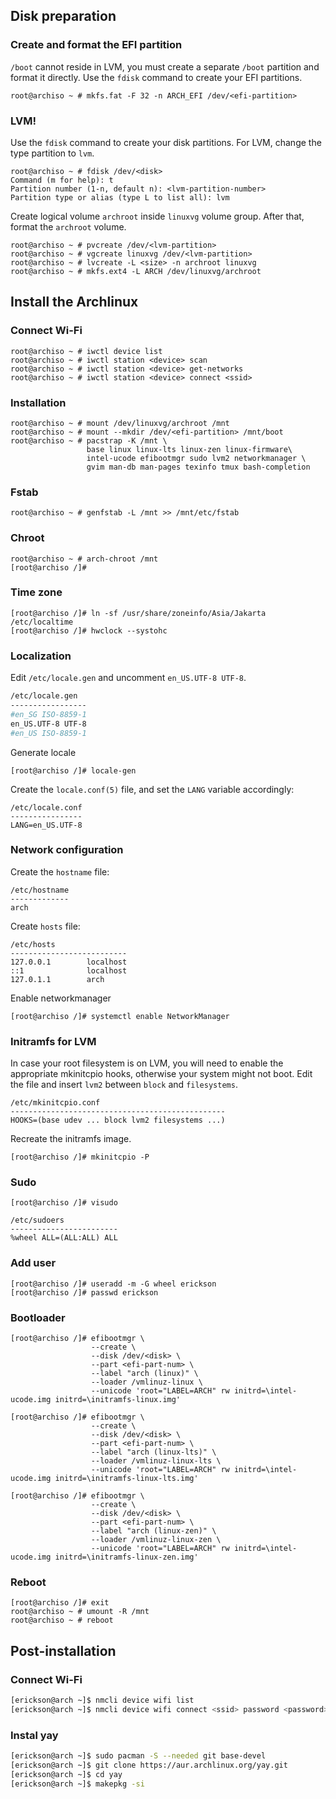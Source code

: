 ## Disk preparation

### Create and format the EFI partition

`/boot` cannot reside in LVM, you must create a separate `/boot` partition and format it directly. Use the `fdisk` command to create your EFI partitions.

```
root@archiso ~ # mkfs.fat -F 32 -n ARCH_EFI /dev/<efi-partition>
```

### LVM!

Use the `fdisk` command to create your disk partitions. For LVM, change the type partition to `lvm`.

```
root@archiso ~ # fdisk /dev/<disk>
Command (m for help): t
Partition number (1-n, default n): <lvm-partition-number>
Partition type or alias (type L to list all): lvm
```

Create logical volume `archroot` inside `linuxvg` volume group. After that, format the `archroot` volume.

```
root@archiso ~ # pvcreate /dev/<lvm-partition>
root@archiso ~ # vgcreate linuxvg /dev/<lvm-partition>
root@archiso ~ # lvcreate -L <size> -n archroot linuxvg
root@archiso ~ # mkfs.ext4 -L ARCH /dev/linuxvg/archroot
```

## Install the Archlinux

### Connect Wi-Fi

```
root@archiso ~ # iwctl device list
root@archiso ~ # iwctl station <device> scan
root@archiso ~ # iwctl station <device> get-networks
root@archiso ~ # iwctl station <device> connect <ssid>
```

### Installation

```
root@archiso ~ # mount /dev/linuxvg/archroot /mnt
root@archiso ~ # mount --mkdir /dev/<efi-partition> /mnt/boot
root@archiso ~ # pacstrap -K /mnt \
                 base linux linux-lts linux-zen linux-firmware\
                 intel-ucode efibootmgr sudo lvm2 networkmanager \
                 gvim man-db man-pages texinfo tmux bash-completion
```

### Fstab

```
root@archiso ~ # genfstab -L /mnt >> /mnt/etc/fstab
```

### Chroot

```
root@archiso ~ # arch-chroot /mnt
[root@archiso /]#
```

### Time zone

```
[root@archiso /]# ln -sf /usr/share/zoneinfo/Asia/Jakarta /etc/localtime
[root@archiso /]# hwclock --systohc
```

### Localization

Edit `/etc/locale.gen` and uncomment `en_US.UTF-8 UTF-8`.

```bash
/etc/locale.gen
-----------------
#en_SG ISO-8859-1
en_US.UTF-8 UTF-8
#en_US ISO-8859-1
```

Generate locale

```
[root@archiso /]# locale-gen
```

Create the `locale.conf(5)` file, and set the `LANG` variable accordingly:

```
/etc/locale.conf
----------------
LANG=en_US.UTF-8
```

### Network configuration

Create the `hostname` file:

```
/etc/hostname
-------------
arch
```

Create `hosts` file:

```
/etc/hosts
--------------------------
127.0.0.1        localhost
::1              localhost
127.0.1.1        arch
```

Enable networkmanager

```
[root@archiso /]# systemctl enable NetworkManager
```

### Initramfs for LVM

In case your root filesystem is on LVM, you will need to enable the appropriate mkinitcpio hooks, otherwise your system might not boot. Edit the file and insert `lvm2` between `block` and `filesystems`.

```
/etc/mkinitcpio.conf
------------------------------------------------
HOOKS=(base udev ... block lvm2 filesystems ...)
```

Recreate the initramfs image.

```
[root@archiso /]# mkinitcpio -P
```

### Sudo

```
[root@archiso /]# visudo

/etc/sudoers
------------------------
%wheel ALL=(ALL:ALL) ALL
```

### Add user

```
[root@archiso /]# useradd -m -G wheel erickson
[root@archiso /]# passwd erickson
```

### Bootloader

```
[root@archiso /]# efibootmgr \
                  --create \
                  --disk /dev/<disk> \
                  --part <efi-part-num> \
                  --label "arch (linux)" \
                  --loader /vmlinuz-linux \
                  --unicode 'root="LABEL=ARCH" rw initrd=\intel-ucode.img initrd=\initramfs-linux.img'

[root@archiso /]# efibootmgr \
                  --create \
                  --disk /dev/<disk> \
                  --part <efi-part-num> \
                  --label "arch (linux-lts)" \
                  --loader /vmlinuz-linux-lts \
                  --unicode 'root="LABEL=ARCH" rw initrd=\intel-ucode.img initrd=\initramfs-linux-lts.img'

[root@archiso /]# efibootmgr \
                  --create \
                  --disk /dev/<disk> \
                  --part <efi-part-num> \
                  --label "arch (linux-zen)" \
                  --loader /vmlinuz-linux-zen \
                  --unicode 'root="LABEL=ARCH" rw initrd=\intel-ucode.img initrd=\initramfs-linux-zen.img'
```

### Reboot

```
[root@archiso /]# exit
root@archiso ~ # umount -R /mnt
root@archiso ~ # reboot
```

## Post-installation

### Connect Wi-Fi

```bash
[erickson@arch ~]$ nmcli device wifi list
[erickson@arch ~]$ nmcli device wifi connect <ssid> password <password>
```

### Instal yay

```bash
[erickson@arch ~]$ sudo pacman -S --needed git base-devel
[erickson@arch ~]$ git clone https://aur.archlinux.org/yay.git
[erickson@arch ~]$ cd yay
[erickson@arch ~]$ makepkg -si
```
